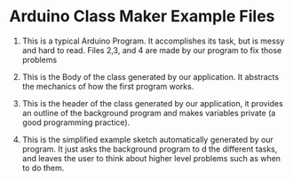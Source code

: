 # Arduino Class Maker Example Files

1) This is a typical Arduino Program. It accomplishes its task, but  is messy and hard to read. Files 2,3, and 4 are made by our program to fix those problems

2) This is the Body of the class generated by our application. It abstracts the mechanics of how the first program works.

3) This is the header of the class generated by our application, it provides an outline of the background program and makes variables private (a good programming practice).

4) This is the simplified example sketch automatically generated by our program. It just asks the background program to d the different tasks, and leaves the user to think about higher level problems such as when to do them.

